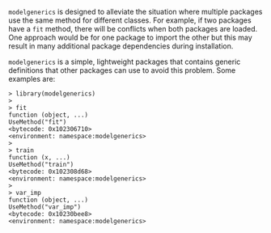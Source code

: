 `modelgenerics` is designed to alleviate the situation where multiple packages use the same method for different classes. For example, if two packages have a `fit` method, there will be conflicts when both packages are loaded. One approach would be for one package to import the other but this may result in many additional package dependencies during installation. 

`modelgenerics` is a simple, lightweight packages that contains generic definitions that other packages can use to avoid this problem. Some examples are:

```{r}
> library(modelgenerics)
> 
> fit
function (object, ...) 
UseMethod("fit")
<bytecode: 0x102306710>
<environment: namespace:modelgenerics>
> 
> train
function (x, ...) 
UseMethod("train")
<bytecode: 0x102308d68>
<environment: namespace:modelgenerics>
> 
> var_imp
function (object, ...) 
UseMethod("var_imp")
<bytecode: 0x10230bee8>
<environment: namespace:modelgenerics>
```
